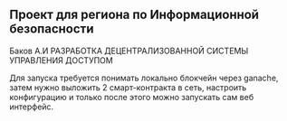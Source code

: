 ## Проект для региона по Информационной безопасности

Баков А.И РАЗРАБОТКА ДЕЦЕНТРАЛИЗОВАННОЙ СИСТЕМЫ УПРАВЛЕНИЯ ДОСТУПОМ

Для запуска требуется понимать локально блокчейн через ganache, затем нужно выложить 2 смарт-контракта в сеть, настроить конфигурацию и только после этого можно запускать сам веб интерфейс.
